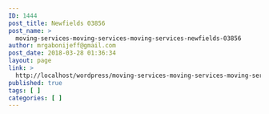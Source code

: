 ```yaml
---
ID: 1444
post_title: Newfields 03856
post_name: >
  moving-services-moving-services-moving-services-newfields-03856
author: mrgabonijeff@gmail.com
post_date: 2018-03-28 01:36:34
layout: page
link: >
  http://localhost/wordpress/moving-services-moving-services-moving-services-newfields-03856/
published: true
tags: [ ]
categories: [ ]
---
```

